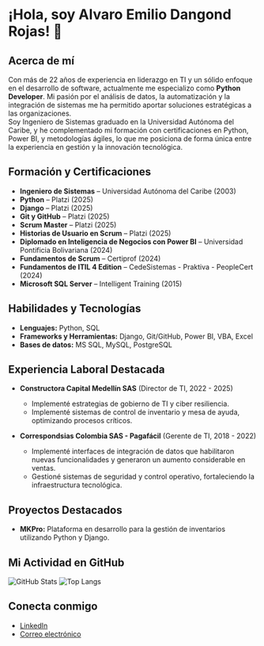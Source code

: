 # ¡Hola, soy Alvaro Emilio Dangond Rojas! 👋

## Acerca de mí
Con más de 22 años de experiencia en liderazgo en TI y un sólido enfoque en el desarrollo de software, actualmente me especializo como **Python Developer**. Mi pasión por el análisis de datos, la automatización y la integración de sistemas me ha permitido aportar soluciones estratégicas a las organizaciones.  
Soy Ingeniero de Sistemas graduado en la Universidad Autónoma del Caribe, y he complementado mi formación con certificaciones en Python, Power BI, y metodologías ágiles, lo que me posiciona de forma única entre la experiencia en gestión y la innovación tecnológica.

## Formación y Certificaciones
- **Ingeniero de Sistemas** – Universidad Autónoma del Caribe (2003)
- **Python** – Platzi (2025)
- **Django** – Platzi (2025)
- **Git y GitHub** – Platzi (2025)
- **Scrum Master** – Platzi (2025)
- **Historias de Usuario en Scrum** – Platzi (2025)
- **Diplomado en Inteligencia de Negocios con Power BI** – Universidad Pontificia Bolivariana (2024)
- **Fundamentos de Scrum** – Certiprof (2024)
- **Fundamentos de ITIL 4 Edition** – CedeSistemas - Praktiva - PeopleCert (2024)
- **Microsoft SQL Server** – Intelligent Training (2015)

## Habilidades y Tecnologías
- **Lenguajes:** Python, SQL  
- **Frameworks y Herramientas:** Django, Git/GitHub, Power BI, VBA, Excel  
- **Bases de datos:** MS SQL, MySQL, PostgreSQL

## Experiencia Laboral Destacada
- **Constructora Capital Medellín SAS** (Director de TI, 2022 - 2025)  
  - Implementé estrategias de gobierno de TI y ciber resiliencia.  
  - Implementé sistemas de control de inventario y mesa de ayuda, optimizando procesos críticos.
  
- **Correspondsias Colombia SAS - Pagafácil** (Gerente de TI, 2018 - 2022)  
  - Implementé interfaces de integración de datos que habilitaron nuevas funcionalidades y generaron un aumento considerable en ventas.
  - Gestioné sistemas de seguridad y control operativo, fortaleciendo la infraestructura tecnológica.

## Proyectos Destacados
- **MKPro:** Plataforma en desarrollo para la gestión de inventarios utilizando Python y Django.

## Mi Actividad en GitHub
<!--RECENT_ACTIVITY:start-->
<!--RECENT_ACTIVITY:last_update-->

<!-- Badges dinámicos para reflejar tus estadísticas en GitHub -->
![GitHub Stats](https://github-readme-stats.vercel.app/api?username=adangond&show_icons=true&theme=default)
![Top Langs](https://github-readme-stats.vercel.app/api/top-langs/?username=adangond&theme=default)

## Conecta conmigo
- [LinkedIn](https://www.linkedin.com/in/alvarodangond)
- [Correo electrónico](mailto:alvaro_dangond@hotmail.com)

